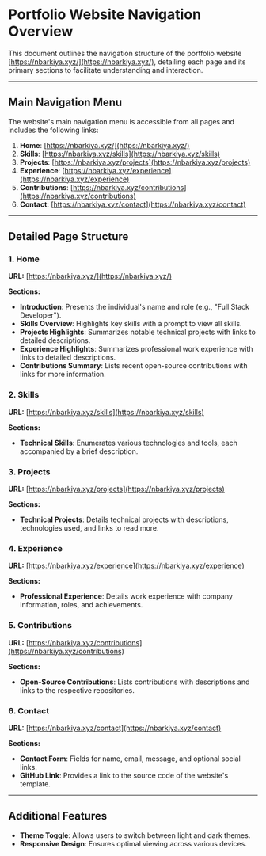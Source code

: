 # Portfolio Website Navigation Overview

This document outlines the navigation structure of the portfolio website [https://nbarkiya.xyz/](https://nbarkiya.xyz/), detailing each page and its primary sections to facilitate understanding and interaction.

---

## Main Navigation Menu

The website's main navigation menu is accessible from all pages and includes the following links:

1. **Home**: [https://nbarkiya.xyz/](https://nbarkiya.xyz/)
2. **Skills**: [https://nbarkiya.xyz/skills](https://nbarkiya.xyz/skills)
3. **Projects**: [https://nbarkiya.xyz/projects](https://nbarkiya.xyz/projects)
4. **Experience**: [https://nbarkiya.xyz/experience](https://nbarkiya.xyz/experience)
5. **Contributions**: [https://nbarkiya.xyz/contributions](https://nbarkiya.xyz/contributions)
6. **Contact**: [https://nbarkiya.xyz/contact](https://nbarkiya.xyz/contact)

---

## Detailed Page Structure

### 1. Home

**URL:** [https://nbarkiya.xyz/](https://nbarkiya.xyz/)

**Sections:**

- **Introduction**: Presents the individual's name and role (e.g., "Full Stack Developer").
- **Skills Overview**: Highlights key skills with a prompt to view all skills.
- **Projects Highlights**: Summarizes notable technical projects with links to detailed descriptions.
- **Experience Highlights**: Summarizes professional work experience with links to detailed descriptions.
- **Contributions Summary**: Lists recent open-source contributions with links for more information.

### 2. Skills

**URL:** [https://nbarkiya.xyz/skills](https://nbarkiya.xyz/skills)

**Sections:**

- **Technical Skills**: Enumerates various technologies and tools, each accompanied by a brief description.

### 3. Projects

**URL:** [https://nbarkiya.xyz/projects](https://nbarkiya.xyz/projects)

**Sections:**

- **Technical Projects**: Details technical projects with descriptions, technologies used, and links to read more.

### 4. Experience

**URL:** [https://nbarkiya.xyz/experience](https://nbarkiya.xyz/experience)

**Sections:**

- **Professional Experience**: Details work experience with company information, roles, and achievements.

### 5. Contributions

**URL:** [https://nbarkiya.xyz/contributions](https://nbarkiya.xyz/contributions)

**Sections:**

- **Open-Source Contributions**: Lists contributions with descriptions and links to the respective repositories.

### 6. Contact

**URL:** [https://nbarkiya.xyz/contact](https://nbarkiya.xyz/contact)

**Sections:**

- **Contact Form**: Fields for name, email, message, and optional social links.
- **GitHub Link**: Provides a link to the source code of the website's template.

---

## Additional Features

- **Theme Toggle**: Allows users to switch between light and dark themes.
- **Responsive Design**: Ensures optimal viewing across various devices.
